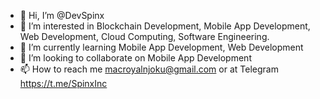 - 👋 Hi, I’m @DevSpinx
- 👀 I’m interested in Blockchain Development, Mobile App Development, Web Development, Cloud Computing, Software Engineering.
- 🌱 I’m currently learning Mobile App Development, Web Development
- 💞️ I’m looking to collaborate on Mobile App Development 
- 📫 How to reach me macroyalnjoku@gmail.com or at Telegram https://t.me/SpinxInc

<!---
DevSpinx/DevSpinx is a ✨ special ✨ repository because its `README.md` (this file) appears on your GitHub profile.
You can click the Preview link to take a look at your changes.
--->
